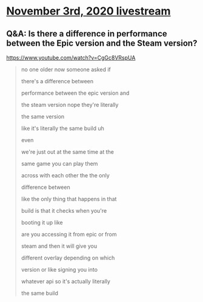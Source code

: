 # [November 3rd, 2020 livestream](../2020-11-03.md)
## Q&A: Is there a difference in performance between the Epic version and the Steam version?
https://www.youtube.com/watch?v=CgGc8VRspUA
> no one older now someone asked if
> 
> there's a difference between
> 
> performance between the epic version and
> 
> the steam version nope they're literally
> 
> the same version
> 
> like it's literally the same build uh
> 
> even
> 
> we're just out at the same time at the
> 
> same game you can play them
> 
> across with each other the the only
> 
> difference between
> 
> like the only thing that happens in that
> 
> build is that it checks when you're
> 
> booting it up like
> 
> are you accessing it from epic or from
> 
> steam and then it will give you
> 
> different overlay depending on which
> 
> version or like signing you into
> 
> whatever api so it's actually literally
> 
> the same build
> 
